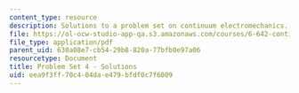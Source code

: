 ```yaml
---
content_type: resource
description: Solutions to a problem set on continuum electromechanics.
file: https://ol-ocw-studio-app-qa.s3.amazonaws.com/courses/6-642-continuum-electromechanics-fall-2008/eea9f3ff70c404dae479bfdf0c7f6009_pset4_soln.pdf
file_type: application/pdf
parent_uid: 630a08e7-cb54-29b8-820a-77bfb0e97a06
resourcetype: Document
title: Problem Set 4 - Solutions
uid: eea9f3ff-70c4-04da-e479-bfdf0c7f6009
---
```

